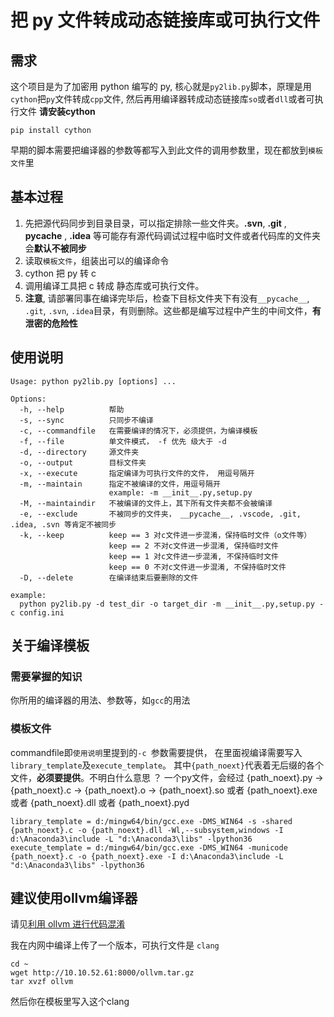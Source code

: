 # 把 py 文件转成动态链接库或可执行文件

## 需求
这个项目是为了加密用 python 编写的 py, 核心就是`py2lib.py`脚本，原理是用`cython`把`py`文件转成`cpp`文件, 然后再用编译器转成动态链接库`so`或者`dll`或者可执行文件
**请安装cython**
```
pip install cython
```
早期的脚本需要把编译器的参数等都写入到此文件的调用参数里，现在都放到`模板文件`里

## 基本过程
1. 先把源代码同步到目录目录，可以指定排除一些文件夹。**.svn**,  **.git** , **__pycache__** , **.idea** 等可能存有源代码调试过程中临时文件或者代码库的文件夹会**默认不被同步**
2. 读取`模板文件`，组装出可以的编译命令
3. cython 把 py 转 c
4. 调用编译工具把 c 转成 静态库或可执行文件。
5. **注意**, 请部署同事在编译完毕后，检查下目标文件夹下有没有`__pycache__`, `.git`, `.svn`, `.idea`目录，有则删除。这些都是编写过程中产生的中间文件，**有泄密的危险性**

## 使用说明
```
Usage: python py2lib.py [options] ...

Options:
  -h, --help          帮助
  -s, --sync          只同步不编译
  -c, --commandfile   在需要编译的情况下，必须提供，为编译模板 
  -f, --file          单文件模式， -f 优先 级大于 -d 
  -d, --directory     源文件夹 
  -o, --output        目标文件夹 
  -x, --execute       指定编译为可执行文件的文件， 用逗号隔开 
  -m, --maintain      指定不被编译的文件，用逗号隔开
                      example: -m __init__.py,setup.py
  -M, --maintaindir   不被编译的文件上，其下所有文件夹都不会被编译 
  -e, --exclude       不被同步的文件夹， __pycache__, .vscode, .git, .idea, .svn 等肯定不被同步 
  -k, --keep          keep == 3 对c文件进一步混淆，保持临时文件（o文件等） 
                      keep == 2 不对c文件进一步混淆, 保持临时文件 
                      keep == 1 对c文件进一步混淆, 不保持临时文件 
                      keep == 0 不对c文件进一步混淆, 不保持临时文件
  -D, --delete        在编译结束后要删除的文件 

example:
  python py2lib.py -d test_dir -o target_dir -m __init__.py,setup.py -c config.ini

```

## 关于编译模板
### 需要掌握的知识
你所用的编译器的用法、参数等，如`gcc`的用法

### 模板文件
commandfile即`使用说明`里提到的`-c `参数需要提供， 在里面视编译需要写入`library_template`及`execute_template`。
其中`{path_noext}`代表着无后缀的各个文件，**必须要提供**。不明白什么意思 ？ 一个py文件，会经过 {path_noext}.py -> {path_noext}.c -> {path_noext}.o -> {path_noext}.so 或者 {path_noext}.exe 或者 {path_noext}.dll 或者 {path_noext}.pyd
```
library_template = d:/mingw64/bin/gcc.exe -DMS_WIN64 -s -shared {path_noext}.c -o {path_noext}.dll -Wl,--subsystem,windows -I d:\Anaconda3\include -L "d:\Anaconda3\libs" -lpython36
execute_template = d:/mingw64/bin/gcc.exe -DMS_WIN64 -municode {path_noext}.c -o {path_noext}.exe -I d:\Anaconda3\include -L "d:\Anaconda3\libs" -lpython36
```


## 建议使用ollvm编译器 
请见[利用 ollvm 进行代码混淆](https://mabin004.github.io/2018/08/23/ollvm%E5%AD%A6%E4%B9%A0/)

我在内网中编译上传了一个版本，可执行文件是 `clang`
```
cd ~
wget http://10.10.52.61:8000/ollvm.tar.gz
tar xvzf ollvm
```
然后你在模板里写入这个clang

